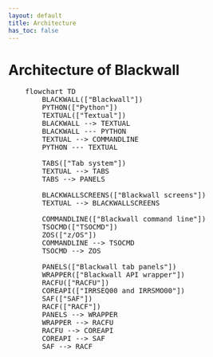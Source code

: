 ```yaml
---
layout: default
title: Architecture
has_toc: false
---
```


# Architecture of Blackwall

<pre class="mermaid">
    flowchart TD
        BLACKWALL(["Blackwall"])
        PYTHON(["Python"])
        TEXTUAL(["Textual"])
        BLACKWALL --> TEXTUAL
        BLACKWALL --- PYTHON
        TEXTUAL --> COMMANDLINE
        PYTHON --- TEXTUAL

        TABS(["Tab system"])
        TEXTUAL --> TABS
        TABS --> PANELS

        BLACKWALLSCREENS(["Blackwall screens"])
        TEXTUAL --> BLACKWALLSCREENS

        COMMANDLINE(["Blackwall command line"])
        TSOCMD(["TSOCMD"])
        ZOS(["z/OS"])
        COMMANDLINE --> TSOCMD
        TSOCMD --> ZOS

        PANELS(["Blackwall tab panels"])
        WRAPPER(["Blackwall API wrapper"])
        RACFU(["RACFU"])
        COREAPI(["IRRSEQ00 and IRRSMO00"])
        SAF(["SAF"])
        RACF(["RACF"])
        PANELS --> WRAPPER
        WRAPPER --> RACFU
        RACFU --> COREAPI
        COREAPI --> SAF
        SAF --> RACF
</pre>
